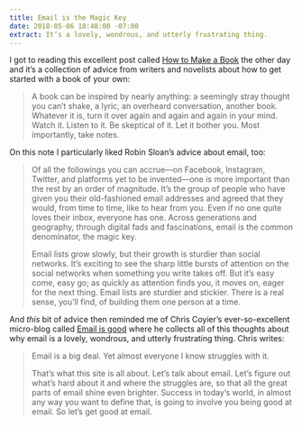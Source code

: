 ```yaml
---
title: Email is the Magic Key
date: 2018-05-06 18:48:00 -07:00
extract: It’s a lovely, wondrous, and utterly frustrating thing.
---
```


I got to reading this excellent post called [How to Make a Book](https://thecreativeindependent.com/guides/how-to-make-a-book/) the other day and it’s a collection of advice from writers and novelists about how to get started with a book of your own:

> A book can be inspired by nearly anything: a seemingly stray thought you can’t shake, a lyric, an overheard conversation, another book. Whatever it is, turn it over again and again and again in your mind. Watch it. Listen to it. Be skeptical of it. Let it bother you. Most importantly, take notes.

On this note I particularly liked Robin Sloan’s advice about email, too:

> Of all the followings you can accrue—on Facebook, Instagram, Twitter, and platforms yet to be invented—one is more important than the rest by an order of magnitude. It’s the group of people who have given you their old-fashioned email addresses and agreed that they would, from time to time, like to hear from you. Even if no one quite loves their inbox, everyone has one. Across generations and geography, through digital fads and fascinations, email is the common denominator, the magic key.
> 
> Email lists grow slowly, but their growth is sturdier than social networks. It’s exciting to see the sharp little bursts of attention on the social networks when something you write takes off. But it’s easy come, easy go; as quickly as attention finds you, it moves on, eager for the next thing. Email lists are sturdier and stickier. There is a real sense, you’ll find, of building them one person at a time. 

And _this_ bit of advice then reminded me of Chris Coyier’s ever-so-excellent micro-blog called [Email is good](http://email-is-good.com/) where he collects all of this thoughts about why email is a lovely, wondrous, and utterly frustrating thing. Chris writes:

> Email is a big deal. Yet almost everyone I know struggles with it. 
> 
> That’s what this site is all about. Let’s talk about email. Let’s figure out what’s hard about it and where the struggles are, so that all the great parts of email shine even brighter. Success in today’s world, in almost any way you want to define that, is going to involve you being good at email. So let’s get good at email.